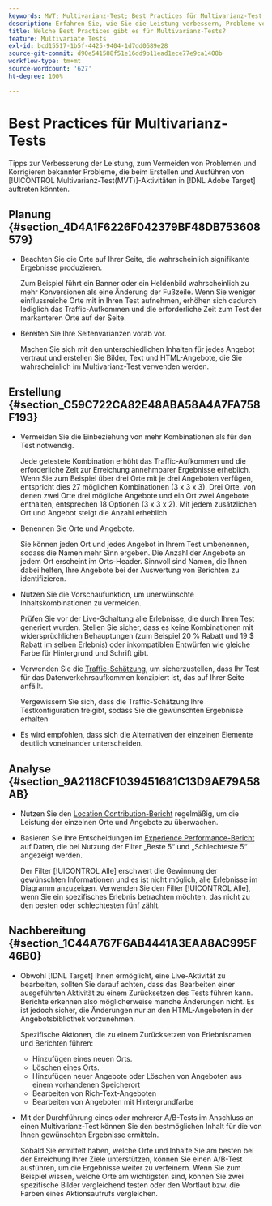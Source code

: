 ```yaml
---
keywords: MVT; Multivarianz-Test; Best Practices für Multivarianz-Test; Best Practices für MVT; MVT-Kombinationen; MVT-Berichte
description: Erfahren Sie, wie Sie die Leistung verbessern, Probleme vermeiden und bekannte Probleme korrigieren, die beim Erstellen und Ausführen von Multivarianz-Test-Aktivitäten in Adobe Target auftreten könnten.
title: Welche Best Practices gibt es für Multivarianz-Tests?
feature: Multivariate Tests
exl-id: bcd15517-1b5f-4425-9404-1d7dd0689e28
source-git-commit: d90e541588f51e16dd9b11ead1ece77e9ca1408b
workflow-type: tm+mt
source-wordcount: '627'
ht-degree: 100%

---
```


# Best Practices für Multivarianz-Tests

Tipps zur Verbesserung der Leistung, zum Vermeiden von Problemen und Korrigieren bekannter Probleme, die beim Erstellen und Ausführen von [!UICONTROL Multivarianz-Test(MVT)]-Aktivitäten in [!DNL Adobe Target] auftreten könnten.

## Planung  {#section_4D4A1F6226F042379BF48DB753608579}

* Beachten Sie die Orte auf Ihrer Seite, die wahrscheinlich signifikante Ergebnisse produzieren.

   Zum Beispiel führt ein Banner oder ein Heldenbild wahrscheinlich zu mehr Konversionen als eine Änderung der Fußzeile. Wenn Sie weniger einflussreiche Orte mit in Ihren Test aufnehmen, erhöhen sich dadurch lediglich das Traffic-Aufkommen und die erforderliche Zeit zum Test der markanteren Orte auf der Seite.
* Bereiten Sie Ihre Seitenvarianzen vorab vor.

   Machen Sie sich mit den unterschiedlichen Inhalten für jedes Angebot vertraut und erstellen Sie Bilder, Text und HTML-Angebote, die Sie wahrscheinlich im Multivarianz-Test verwenden werden.

## Erstellung  {#section_C59C722CA82E48ABA58A4A7FA758F193}

* Vermeiden Sie die Einbeziehung von mehr Kombinationen als für den Test notwendig.

   Jede getestete Kombination erhöht das Traffic-Aufkommen und die erforderliche Zeit zur Erreichung annehmbarer Ergebnisse erheblich. Wenn Sie zum Beispiel über drei Orte mit je drei Angeboten verfügen, entspricht dies 27 möglichen Kombinationen (3 x 3 x 3). Drei Orte, von denen zwei Orte drei mögliche Angebote und ein Ort zwei Angebote enthalten, entsprechen 18 Optionen (3 x 3 x 2). Mit jedem zusätzlichen Ort und Angebot steigt die Anzahl erheblich.

* Benennen Sie Orte und Angebote.

   Sie können jeden Ort und jedes Angebot in Ihrem Test umbenennen, sodass die Namen mehr Sinn ergeben. Die Anzahl der Angebote an jedem Ort erscheint im Orts-Header. Sinnvoll sind Namen, die Ihnen dabei helfen, Ihre Angebote bei der Auswertung von Berichten zu identifizieren.

* Nutzen Sie die Vorschaufunktion, um unerwünschte Inhaltskombinationen zu vermeiden.

   Prüfen Sie vor der Live-Schaltung alle Erlebnisse, die durch Ihren Test generiert wurden. Stellen Sie sicher, dass es keine Kombinationen mit widersprüchlichen Behauptungen (zum Beispiel 20 % Rabatt und 19 $ Rabatt im selben Erlebnis) oder inkompatiblen Entwürfen wie gleiche Farbe für Hintergrund und Schrift gibt.

* Verwenden Sie die [Traffic-Schätzung](/help/main/c-activities/c-multivariate-testing/t-create-multivariate-test/traffic-estimator.md), um sicherzustellen, dass Ihr Test für das Datenverkehrsaufkommen konzipiert ist, das auf Ihrer Seite anfällt.

   Vergewissern Sie sich, dass die Traffic-Schätzung Ihre Testkonfiguration freigibt, sodass Sie die gewünschten Ergebnisse erhalten.
* Es wird empfohlen, dass sich die Alternativen der einzelnen Elemente deutlich voneinander unterscheiden.

## Analyse  {#section_9A2118CF1039451681C13D9AE79A58AB}

* Nutzen Sie den [Location Contribution-Bericht](/help/main/c-reports/multivariate-test-reports/location-contribution-report.md) regelmäßig, um die Leistung der einzelnen Orte und Angebote zu überwachen.
* Basieren Sie Ihre Entscheidungen im [Experience Performance-Bericht](/help/main/c-reports/multivariate-test-reports/experience-performance-report.md) auf Daten, die bei Nutzung der Filter „Beste 5“ und „Schlechteste 5“ angezeigt werden.

   Der Filter [!UICONTROL Alle] erschwert die Gewinnung der gewünschten Informationen und es ist nicht möglich, alle Erlebnisse im Diagramm anzuzeigen. Verwenden Sie den Filter [!UICONTROL Alle], wenn Sie ein spezifisches Erlebnis betrachten möchten, das nicht zu den besten oder schlechtesten fünf zählt.

## Nachbereitung  {#section_1C44A767F6AB4441A3EAA8AC995F46B0}

* Obwohl [!DNL Target] Ihnen ermöglicht, eine Live-Aktivität zu bearbeiten, sollten Sie darauf achten, dass das Bearbeiten einer ausgeführten Aktivität zu einem Zurücksetzen des Tests führen kann. Berichte erkennen also möglicherweise manche Änderungen nicht. Es ist jedoch sicher, die Änderungen nur an den HTML-Angeboten in der Angebotsbibliothek vorzunehmen.

   Spezifische Aktionen, die zu einem Zurücksetzen von Erlebnisnamen und Berichten führen:

   * Hinzufügen eines neuen Orts.
   * Löschen eines Orts.
   * Hinzufügen neuer Angebote oder Löschen von Angeboten aus einem vorhandenen Speicherort
   * Bearbeiten von Rich-Text-Angeboten
   * Bearbeiten von Angeboten mit Hintergrundfarbe

* Mit der Durchführung eines oder mehrerer A/B-Tests im Anschluss an einen Multivarianz-Test können Sie den bestmöglichen Inhalt für die von Ihnen gewünschten Ergebnisse ermitteln.

   Sobald Sie ermittelt haben, welche Orte und Inhalte Sie am besten bei der Erreichung Ihrer Ziele unterstützen, können Sie einen A/B-Test ausführen, um die Ergebnisse weiter zu verfeinern. Wenn Sie zum Beispiel wissen, welche Orte am wichtigsten sind, können Sie zwei spezifische Bilder vergleichend testen oder den Wortlaut bzw. die Farben eines Aktionsaufrufs vergleichen.
